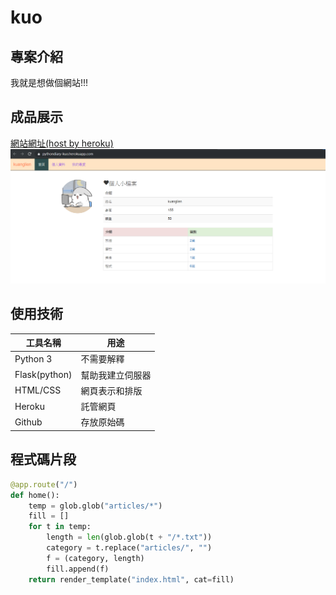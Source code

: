# kuo

## 專案介紹

我就是想做個網站!!!

## 成品展示

[網站網址(host by heroku)](https://pythondiary-kuo.herokuapp.com/)
![](https://github.com/kuanglien/kuo/blob/master/index.png)

## 使用技術

工具名稱 | 用途
---------|----------
Python 3 | 不需要解釋
Flask(python)    | 幫助我建立伺服器
HTML/CSS  | 網頁表示和排版
Heroku   | 託管網頁
Github   | 存放原始碼

## 程式碼片段

```python
@app.route("/")
def home():
    temp = glob.glob("articles/*")
    fill = []
    for t in temp:
        length = len(glob.glob(t + "/*.txt"))
        category = t.replace("articles/", "")
        f = (category, length)
        fill.append(f)
    return render_template("index.html", cat=fill)
```
